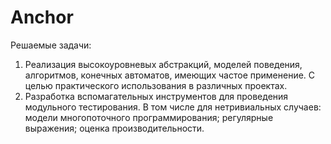 # Anchor
Решаемые задачи:
1. Реализация высокоуровневых абстракций, моделей поведения, алгоритмов, конечных автоматов, имеющих частое применение. С целью практического использования в различных проектах.
2. Разработка вспомагательных инструментов для проведения модульного тестирования. В том числе для нетривиальных случаев: модели многопоточного программирования; регулярные выражения; оценка производительности.
